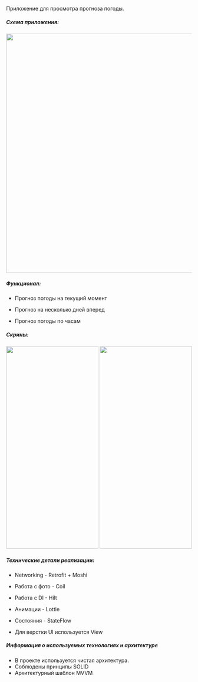 Приложение для просмотра прогноза погоды. 

##### Схема приложения:

<img src="https://github.com/gsbkomar/Weather2.0/assets/103882557/8d3c1175-df3f-4eb1-a312-c4adf7a9ba21" width="550" height="650"/>

##### Функционал:

- Прогноз погоды на текущий момент

- Прогноз на несколько дней вперед

- Прогноз погоды по часам

##### Скрины:

<img src="https://github.com/gsbkomar/Weather2.0/assets/103882557/f6e59546-1a22-4a34-bf06-fe813bcafda0" width="250" height="550"/>

<img src="https://github.com/gsbkomar/Weather2.0/assets/103882557/6331196a-7971-4f4c-ba82-578c1d889aec" width="250" height="550"/>

##### Технические детали реализации:

- Networking - Retrofit + Moshi

- Работа с фото - Coil

- Работа с DI - Hilt

- Анимации - Lottie

- Состояния - StateFlow

- Для верстки UI используется View

##### Информация о используемых технологиях и архитектуре
- В проекте используется чистая архитектура.
- Соблюдены принципы SOLID
- Архитектурный шаблон MVVM

